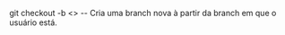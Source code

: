 git checkout -b <<nome da branch>>
-- Cria uma branch nova à partir da branch em que o usuário está.